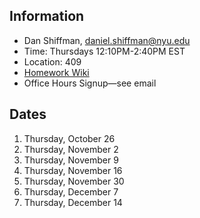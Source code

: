 ## Information

- Dan Shiffman, daniel.shiffman@nyu.edu
- Time: Thursdays 12:10PM-2:40PM EST
- Location: 409
- [Homework Wiki](https://github.com/ITPNYU/ICM-2023-Media/wiki/Homework-Dan-%E2%80%90-Thursday)
- Office Hours Signup—see email

## Dates

1. Thursday, October 26
2. Thursday, November 2
3. Thursday, November 9
4. Thursday, November 16
5. Thursday, November 30
6. Thursday, December 7
7. Thursday, December 14
